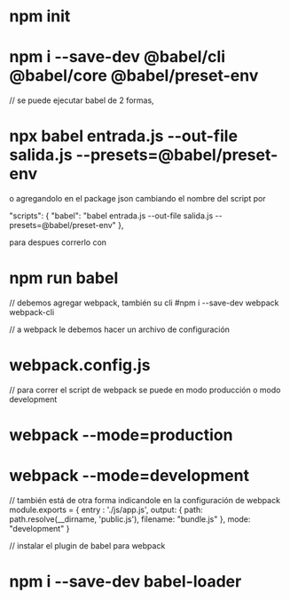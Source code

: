 
# npm init

# npm i --save-dev @babel/cli @babel/core @babel/preset-env

// se puede ejecutar babel de 2 formas,
# npx babel entrada.js --out-file salida.js --presets=@babel/preset-env

o agregandolo en el package json cambiando el nombre del script por

"scripts": {
    "babel": "babel entrada.js --out-file salida.js --presets=@babel/preset-env"
  },

para despues correrlo con 
# npm run babel

// debemos agregar webpack, también su cli
#npm i --save-dev webpack webpack-cli

// a webpack le debemos hacer un archivo de configuración
# webpack.config.js
// para correr el script de webpack se puede en modo producción o modo development

# webpack --mode=production
# webpack --mode=development

// también está de otra forma indicandole en la configuración de webpack
module.exports = {
    entry : './js/app.js',
    output: {
        path: path.resolve(__dirname, 'public.js'),
        filename: "bundle.js"
    },
    mode: "development"
}

// instalar el plugin de babel para webpack
# npm i --save-dev babel-loader